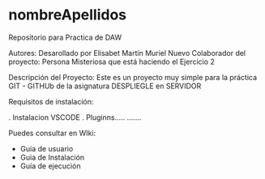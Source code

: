 # nombreApellidos
Repositorio para Practica de DAW

Autores: 
Desarollado por Elisabet Martín Muriel
Nuevo Colaborador del proyecto: Persona Misteriosa que está haciendo el Ejercicio 2
  
Descripción del Proyecto:  Este es un proyecto muy simple para la práctica GIT - GITHUb de la asignatura DESPLIEGLE en SERVIDOR

Requisitos de instalación:

  . Instalacion VSCODE
  . Pluginns.....
  .......

Puedes consultar en WIki:
- Guia de usuario
- Guia de Instalación 
- Guía de ejecución
